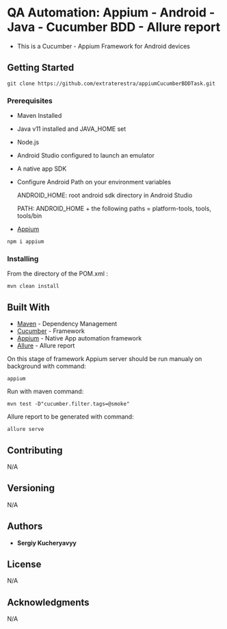 # QA Automation: Appium - Android - Java - Cucumber BDD - Allure report

* This is a Cucumber - Appium Framework for  Android devices

## Getting Started

```
git clone https://github.com/extraterestra/appiumCucumberBDDTask.git
```

### Prerequisites

* Maven Installed
* Java v11 installed and JAVA_HOME set
* Node.js
* Android Studio configured to launch an emulator
* A native app SDK 
* Configure Android Path on your environment variables

  ANDROID_HOME: root android sdk directory in Android Studio

  PATH: ANDROID_HOME + the following paths = platform-tools, tools, tools/bin

* [Appium](https://www.npmjs.com/package/appium)
```
npm i appium
```

### Installing

From the directory of the POM.xml :

```
mvn clean install
```

## Built With

* [Maven](https://maven.apache.org/) - Dependency Management
* [Cucumber](https://cucumber.io/) - Framework
* [Appium](http://appium.io/) -  Native App automation framework
* [Allure](https://allurereport.org/) -  Allure report

On this stage of framework Appium server should be run manualy on background with command:
```
appium
```
Run with maven command:
```
mvn test -D"cucumber.filter.tags=@smoke"
```
Allure report to be generated with command:
```
allure serve
```
## Contributing

N/A

## Versioning

N/A

## Authors

* **Sergiy Kucheryavyy**


## License

N/A

## Acknowledgments

N/A